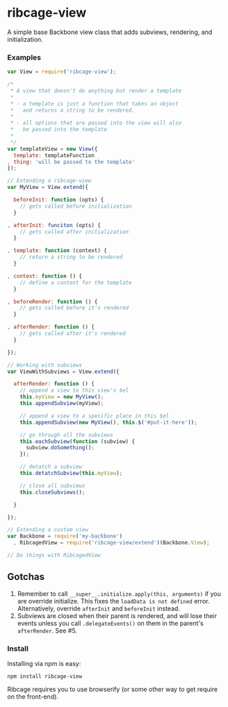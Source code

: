 ribcage-view
===========

A simple base Backbone view class that adds subviews, rendering, and initialization.

### Examples

```js
var View = require('ribcage-view');

/*
 * A view that doesn't do anything but render a template
 *
 * - a template is just a function that takes an object
 *   and returns a string to be rendered.
 *
 * - all options that are passed into the view will also
 *   be passed into the template
 *
 */
var templateView = new View({
  template: templateFunction
, thing: 'will be passed to the template'
});

// Extending a ribcage-view
var MyView = View.extend({

  beforeInit: function (opts) {
    // gets called before initialization
  }

, afterInit: funciton (opts) {
    // gets called after initialization
  }

, template: function (context) {
    // return a string to be rendered
  }

, context: function () {
    // define a context for the template
  }

, beforeRender: function () {
    // gets called before it's rendered
  }

, afterRender: function () {
    // gets called after it's rendered
  }

});

// Working with subviews
var ViewWithSubviews = View.extend({

  afterRender: function () {
    // append a view to this view's $el
    this.myView = new MyView();
    this.appendSubview(myView);

    // append a view to a specific place in this $el
    this.appendSubview(new MyView(), this.$('#put-it-here'));

    // go through all the subviews
    this.eachSubview(function (subview) {
      subview.doSomething();
    });

    // detatch a subview
    this.detatchSubview(this.myView);

    // close all subviews
    this.closeSubviews();

  }

});

// Extending a custom view
var Backbone = require('my-backbone')
  , RibcagedView = require('ribcage-view/extend')(Backbone.View);

// Do things with RibcagedView

```

## Gotchas

 1. Remember to call `__super__.initialize.apply(this, arguments)` if you are override initialize. This fixes the `loadData is not defined` error. Alternatively, override `afterInit` and `beforeInit` instead.
 2. Subviews are closed when their parent is rendered, and will lose their events unless you call `.delegateEvents()` on them in the parent's `afterRender`. See #5.

### Install

Installing via npm is easy:

```
npm install ribcage-view
```

Ribcage requires you to use browserify (or some other way to get require on the front-end).

